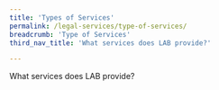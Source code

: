 ```yaml
---
title: 'Types of Services'
permalink: /legal-services/type-of-services/
breadcrumb: 'Type of Services'
third_nav_title: 'What services does LAB provide?'

---
```



What services does LAB provide?
